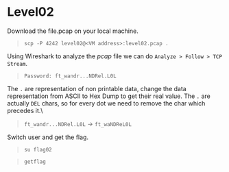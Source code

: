 # Level02

Download the file.pcap on your local machine.
>`scp -P 4242 level02@<VM address>:level02.pcap .`

Using Wireshark to analyze the *pcap* file we can do `Analyze > Follow > TCP Stream`.
>`Password: ft_wandr...NDRel.L0L`

The `.` are representation of non printable data, change the data representation from ASCII to Hex Dump to get their real value.
The `.` are actually `DEL` chars, so for every dot we need to remove the char which precedes it.\
>`ft_wandr...NDRel.L0L` -> `ft_waNDReL0L`

Switch user and get the flag.
>`su flag02`

>`getflag`

